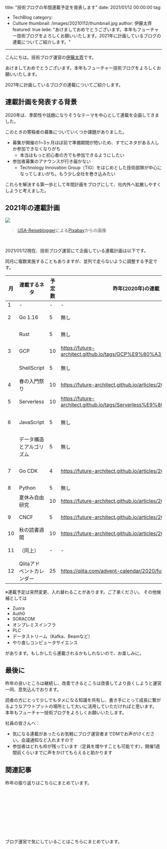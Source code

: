 title: "技術ブログの年間連載予定を発表します"
date: 2021/01/12 00:00:00
tag:
  - TechBlog
category:
  - Culture
thumbnail: /images/20210112/thumbnail.jpg
author: 伊藤太斉
featured: true
lede: "あけましておめでとうございます。本年もフューチャー技術ブログをよろしくお願いいたします。2021年に計画しているブログの連載についてご紹介します。"
---

こんにちは。技術ブログ運営の[伊藤太斉](https://twitter.com/kaedemalu)です。

あけましておめでとうございます。本年もフューチャー技術ブログをよろしくお願いいたします。

2021年に計画しているブログの連載についてご紹介します。

## 連載計画を発表する背景

2020年は、季節性や話題になりそうなテーマを中心として連載を企画してきました。

このときの寄稿者の募集についていくつか課題がありました。

* 募集が開催の1~3ヶ月ほぼ前で準備期間が短いため、すでにネタがある人しか参加できなくなりがち
    * 本当はもっと初心者の方でも参加できるようにしたい
* 参加者募集のアナウンスが行き届かない
    * Technology Innovation Group（TIG）をはじめとした技術部隊が中心になってしまいがち。もう少し全社を巻き込みたい

これらを解決する第一歩として年間計画をブログにして、社内外へ拡散しやすくしようと考えました。


## 2021年の連載計画

![](/images/20210112/new-year-resolution-5859760_1280.jpg)

> <a href="https://pixabay.com/ja/users/usa-reiseblogger-328188/?utm_source=link-attribution&amp;utm_medium=referral&amp;utm_campaign=image&amp;utm_content=5859760">USA-Reiseblogger</a>による<a href="https://pixabay.com/ja/?utm_source=link-attribution&amp;utm_medium=referral&amp;utm_campaign=image&amp;utm_content=5859760">Pixabay</a>からの画像

<br>

2021/01/12現在、技術ブログ運営にて企画している連載計画は以下です。

同月に複数実施することもありますが、並列で走らないように調整する予定です。


| 月 | 連載するネタ | 予定数 | 昨年(2020年)の連載 | 備考 |
| ---| ------------ | ----- | ------------------ | ---|
| 1  | -         | -     | -                  | - |
| 2  | Go 1.16      | 5     | 無し            | Go1.16リリースをテーマにした連載 |
|    | Rust         | 5     | 無し             | 各人がRust入門してみようという連載 |
| 3  | GCP          | 10    | https://future-architect.github.io/tags/GCP%E9%80%A3%E8%BC%89/ | Google Cloud Platformに関する連載 | 
|    | ShellScript | 5     | 無し | Shell Script に関するTipsを共有する連載|
| 4  | 春の入門祭り | 10     | https://future-architect.github.io/articles/20200529/ | 新年度にふさわしく何か新しい技術要素に取組む連載 | 
| 5  | Serverless   | 10     | https://future-architect.github.io/tags/Serverless%E9%80%A3%E8%BC%89/ | Serverlessアーキテクチャに関する連載 | 
| 6  | JavaScript   | 5      | 無し | JavaScript/TypeScript関連の連載。Vue.jsやReactに関するネタも含みます | 
|    | データ構造とアルゴリズム | 5 | 無し | データ構造とアルゴリズムに関する連載。もしかすると競技プログラミングにも役立つかも |
| 7  | Go CDK        | 4     | https://future-architect.github.io/articles/20191111/ | GoCDKというマルチプラットフォームに役立つライブラリに関する連載 | 
| 8  | Python        | 5      | 無し | Pythonをテーマとした連載 | 
|    | 夏休み自由研究 | 10    | https://future-architect.github.io/articles/20200726/ | 各人が自由研究をテーマに調査実装した内容をシェアする連載 |  
| 9  | CNCF           | 5    | https://future-architect.github.io/articles/20200928/ | CloudNativeComputingFoundationのプロダクトをテーマとした連載 | 
| 10 | 秋の読書週間   | 10    | https://future-architect.github.io/articles/20201026/ | エッセーなど読み物よりをテーマとした連載 |
| 11 | （同上）       | -     | - | ※秋のブログ週間は月跨ぎのため10~11月にかけて行います |
| 12 | Qiitaアドベントカレンダー | 25 | https://qiita.com/advent-calendar/2020/future | ※基本的にはQiita上で投稿するため、フューチャー技術ブログはお休みシーズンです |

※連載予定は突然変更、入れ替わることがあります。ご了承ください。
その他候補としては

- Zuora
- Auth0
- SORACOM
- オンプレミスインフラ
- PLC
- データストリーム（Kafka、Beamなど）
- やり直しコンピュータサイエンス

があります。もしかしたら連載されるかもしれないので、お楽しみに。


## 最後に

昨年の良いところは継続し、改善できるところは改善してより良くしようと運営一同、意気込んでおります。

読者の方にとって少しでもタメになる知識を共有し、書き手にとって成長に繋がるようなアウトプットの場所として大いに活用していただければと思います。
本年もフューチャー技術ブログをよろしくお願いいたします。


社員の皆さんへ： 

* 気になる連載があったらお気軽にブログ運営者までDMでお声がけください。会議通知など入れますので
* 参加者はどれも枠が残っています（定員を増やすことも可能です）。開催1週間前くらいまでに声をかけてもらえると助かります

## 関連記事

昨年の振り返りはこちらにまとめています。

<div class="iframely-embed"><div class="iframely-responsive" style="height: 140px; padding-bottom: 0;"><a href="https://future-architect.github.io/articles/20201127/index.html" data-iframely-url="//cdn.iframe.ly/mp0v8g9?iframe=card-small"></a></div></div><script async src="//cdn.iframe.ly/embed.js" charset="utf-8"></script>


ブログ運営で気にしていることはこちらにまとめています。

<div class="iframely-embed"><div class="iframely-responsive" style="height: 140px; padding-bottom: 0;"><a href="https://future-architect.github.io/articles/20200530/index.html" data-iframely-url="//cdn.iframe.ly/NZFPJjo?iframe=card-small"></a></div></div><script async src="//cdn.iframe.ly/embed.js" charset="utf-8"></script>
